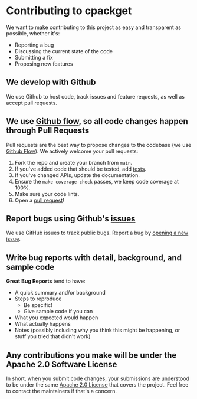 # Contributing to cpackget
We want to make contributing to this project as easy and transparent as possible, whether it's:

- Reporting a bug
- Discussing the current state of the code
- Submitting a fix
- Proposing new features

## We develop with Github
We use Github to host code, track issues and feature requests, as well as accept pull requests.

## We use [Github flow](https://guides.github.com/introduction/flow/index.html), so all code changes happen through Pull Requests
Pull requests are the best way to propose changes to the codebase (we use [Github Flow](https://guides.github.com/introduction/flow/index.html)). We actively welcome your pull requests:

1. Fork the repo and create your branch from `main`.
2. If you've added code that should be tested, add [tests](https://golang.org/pkg/testing/).
3. If you've changed APIs, update the documentation.
4. Ensure the `make coverage-check` passes, we keep code coverage at 100%.
5. Make sure your code lints.
6. Open a [pull request](https://github.com/Open-CMSIS-Pack/cpackget/pulls)!

## Report bugs using Github's [issues](https://github.com/Open-CMSIS-Pack/cpackget/issues)
We use GitHub issues to track public bugs. Report a bug by [opening a new issue](https://github.com/Open-CMSIS-Pack/cpackget/issues/new).

## Write bug reports with detail, background, and sample code
**Great Bug Reports** tend to have:

- A quick summary and/or background
- Steps to reproduce
  - Be specific!
  - Give sample code if you can
- What you expected would happen
- What actually happens
- Notes (possibly including why you think this might be happening, or stuff you tried that didn't work)

## Any contributions you make will be under the Apache 2.0 Software License
In short, when you submit code changes, your submissions are understood to be under the same [Apache 2.0 License](https://choosealicense.com/licenses/apache-2.0/) that covers the project. Feel free to contact the maintainers if that's a concern.
